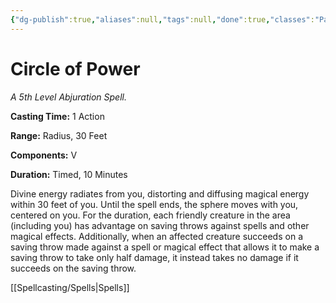 ```yaml
---
{"dg-publish":true,"aliases":null,"tags":null,"done":true,"classes":"Paladin,","spellLevel":5,"school":"Abjuration","source":"PHB","permalink":"/spells/circle-of-power/","dgHomeLink":false,"dgPassFrontmatter":true}
---
```


# Circle of Power
*A 5th Level Abjuration Spell.*

**Casting Time:** 1 Action

**Range:** Radius, 30 Feet

**Components:** V 

**Duration:** Timed, 10 Minutes

Divine energy radiates from you, distorting and diffusing magical energy within 30 feet of you. Until the spell ends, the sphere moves with you, centered on you. For the duration, each friendly creature in the area (including you) has advantage on saving throws against spells and other magical effects. Additionally, when an affected creature succeeds on a saving throw made against a spell or magical effect that allows it to make a saving throw to take only half damage, it instead takes no damage if it succeeds on the saving throw.

[[Spellcasting/Spells|Spells]]